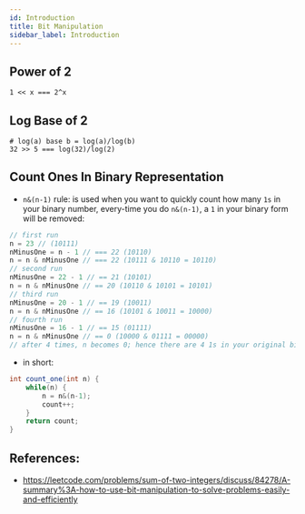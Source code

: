 ```yaml
---
id: Introduction
title: Bit Manipulation
sidebar_label: Introduction
---
```


## Power of 2
    1 << x === 2^x


## Log Base of 2
    # log(a) base b = log(a)/log(b)
    32 >> 5 === log(32)/log(2) 


## Count Ones In Binary Representation
- `n&(n-1)` rule: is used when you want to quickly count how many `1s` in your binary number, every-time you do `n&(n-1)`, a `1` in your binary form will be removed:

```java
// first run
n = 23 // (10111)
nMinusOne = n - 1 // === 22 (10110)
n = n & nMinusOne // === 22 (10111 & 10110 = 10110)
// second run
nMinusOne = 22 - 1 // == 21 (10101)
n = n & nMinusOne // == 20 (10110 & 10101 = 10101)
// third run
nMinusOne = 20 - 1 // == 19 (10011)
n = n & nMinusOne // == 16 (10101 & 10011 = 10000)
// fourth run
nMinusOne = 16 - 1 // == 15 (01111)
n = n & nMinusOne // == 0 (10000 & 01111 = 00000)
// after 4 times, n becomes 0; hence there are 4 1s in your original binary form of int 23
```

- in short:

```java
int count_one(int n) {
    while(n) {
        n = n&(n-1);
        count++;
    }
    return count;
}
```



## References:
- https://leetcode.com/problems/sum-of-two-integers/discuss/84278/A-summary%3A-how-to-use-bit-manipulation-to-solve-problems-easily-and-efficiently

